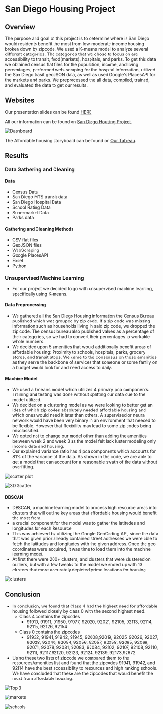 # San Diego Housing Project

## Overview
The purpose and goal of this project is to determine where is San Diego would residents benefit the most from low-moderate income housing broken down by zipcode. We used a K-means model to analyze several different categories. The categories that we chose to focus on are accessibility to transit, food(markets), hospitals, and parks. To get this data we obtained census flat files for the population, income, and living percentages, performed web-scraping for the hospital information, utilized the San Diego trasit geoJSON data, as well as used Google's PlacesAPI for the markets and parks. We preprocessed the all data, compiled, trained, and evaluated the data to get our results.

## Websites



Our presentation slides can be found [HERE](https://docs.google.com/presentation/d/1OCs_Wxn8r2Oqt4n0LE-w1oS4UMFryct7r1KTf5uLS3w/edit?usp=sharing)


All our information can be found on [San Diego Housing Project](https://tsmtruong.github.io/final-project/index.html).


![Dashboard](https://github.com/tsmtruong/final-project/blob/tsmtruong/Resources/Pictures/Dashboard.PNG)



The Affordable housing storyboard can be found on [Our Tableau](https://public.tableau.com/app/profile/rashaan3749/viz/AffordableHousingstoryslides/Story1?publish=yes).

## Results
### Data Gathering and Cleaning
#### Data
- Census Data
- San Diego MTS transit data
- San Diego Hospital Data
- School Rating Data
- Supermarket Data
- Parks data
#### Gathering and Cleaning Methods
- CSV flat files
- GeoJSON files
- WebScraping
- Google PlacesAPI
- Excel
- Python

### Unsupervised Machine Learning
- For our project we decided to go with unsupervised machine learning, specifically using K-means. 
#### Data Preprocessing
- We gathered all the San Diego Housing information the Census Bureau published which was grouped by zip code. If a zip code was missing information such as households living in said zip code, we dropped the zip code. The census bureau also published values as a percentage of their categories, so we had to convert their percentages to workable whole
numbers.
- We decided upon 5 amenities that would additionally benefit areas of affordable housing: Proximity to schools, hospitals, parks, grocery stores, and transit stops. We came to the consensus on these amenities as they serve the backbone of services that someone or some family on a budget would look for and need access to daily.
#### Machine Model
- We used a kmeans model which utilized 4 primary pca components. Training and testing was done without splitting our data due to the model utilized.
- We decided on a clustering model as we were looking to better get an idea of which zip codes absolutely needed affordable housing and which ones would need it later than others. A supervised or neural network would have been very binary in an environment that needed to be flexible. However that flexibility may lead to some zip codes being misclassified.
- We opted not to change our model other than adding the amenities between week 2 and week 3 as the model felt lack luster modeling only income data and housing.
- Our explained variance ratio has 4 pca components which accounts for 81% of the variance of the data. As shown in the code, we are able to get a model that can account for a reasonable swath of the data without overfitting.

![scatter plot](https://github.com/tsmtruong/final-project/blob/tsmtruong/static/images/final_scatter.png)

![3D Scatter](https://github.com/tsmtruong/final-project/blob/tsmtruong/Resources/Pictures/3D_Scatter.jpg)

#### DBSCAN
- DBSCAN, a machine learning model to process high resource areas into clusters that will outline key areas that affordable housing would benefit the most from.
- a crucial component for the model was to gather the latitudes and longitudes for each Resource.
- This was achieved by utilizing the Google GeoCoding API, since the data that was given prior already contained street addresses we were able to fetch the latitudes and longitudes with the given address. Once the geo coordinates were acquired, it was time to load them into the machine learning model.
- At first there were 200+ clusters, and clusters that were clustered on outliers, but with a few tweaks to the model we ended up with 13 clusters that more accurately depicted prime locations for housing. 

![clusters](https://github.com/tsmtruong/final-project/blob/main/Resources/Pictures/Clusters.png)


## Conclusion

  - In conclusion, we found that Class 4 had the highest need for affordable housing followed closely by class 0 with the second highest need.
    - Class 4 contains the zipcodes 
      - 91910, 91911, 91950, 91977, 92020, 92021, 92105, 92113, 92114, 92115, 92126, 92154
    - Class 0 contains the zipcodes
      - 91932, 91941, 91942, 91945, 92008,92019, 92025, 92026, 92027, 92028, 92040, 92054, 92056, 92057, 92058, 92065, 92069, 92071, 92078, 92081, 92083,         92084, 92102, 92107, 92108, 92110, 92111, 92117,92120, 92123, 92124, 92139, 92173,92672
  - Using these two lists of zipcode we compared them to the resources/amenities list and found that the zipcodes 91941, 91942, and 92114 have the best       accessibility to resources and high ranking schools. We have concluded that these are the zipcodes that would benefit the most from affordable           housing. 

![Top 3](https://github.com/tsmtruong/final-project/blob/main/Resources/Pictures/top_3_tableau.jpg)

![markets](https://github.com/tsmtruong/final-project/blob/main/Resources/Pictures/markets_tableau.jpg)

![schools](https://github.com/tsmtruong/final-project/blob/main/Resources/Pictures/school_ratings_tableau.jpg)
